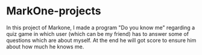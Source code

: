 # MarkOne-projects
 In this project of Markone, I made a program "Do you know me" regarding a quiz game in which user (which can be my friend) has to answer some of questions which are about myself. At the end he will got score to ensure him about how much he knows me.
